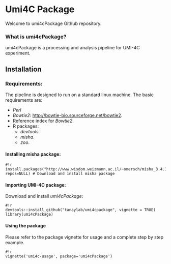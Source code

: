 # Umi4C Package #

Welcome to umi4cPackage Github repository.

### What is umi4cPackage? ###
umi4cPackage is a processing and analysis pipeline for UMI-4C experiment. 

## Installation
### Requirements:
The pipeline is designed to run on a standard linux machine. The basic requirements are: 

- _Perl_
- _Bowtie2_: <http://bowtie-bio.sourceforge.net/bowtie2>.
- Reference index for _Bowtie2_.
- R packages:
    * _devtools_.
    * _misha_.
    * _zoo_.


#### Installing misha package:
```
#!r
install.packages("http://www.wisdom.weizmann.ac.il/~omersch/misha_3.4.1.tar.gz", repos=NULL) # Download and install misha package
```


#### Importing UMI-4C package:
Download and install *umi4cPackage*: 
```
#!r
devtools::install_github("tanaylab/umi4cpackage", vignette = TRUE)
library(umi4cPackage)
```

#### Using the package
Please refer to the package vignette for usage and a complete step by step example.
```
#!r
vignette('umi4c-usage', package='umi4cPackage') 
```
